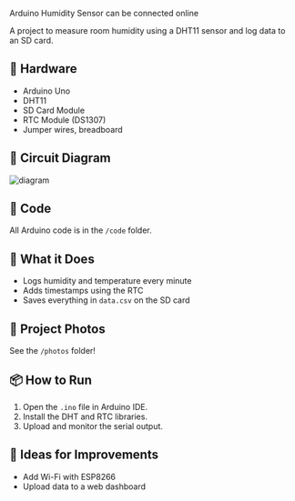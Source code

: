 Arduino Humidity Sensor can be connected online

A project to measure room humidity using a DHT11 sensor and log data to an SD card.

## 🔧 Hardware

- Arduino Uno
- DHT11
- SD Card Module
- RTC Module (DS1307)
- Jumper wires, breadboard

## 📐 Circuit Diagram

![diagram](wiring_diagram.png)

## 📄 Code

All Arduino code is in the `/code` folder.

## 🧪 What it Does

- Logs humidity and temperature every minute
- Adds timestamps using the RTC
- Saves everything in `data.csv` on the SD card

## 📸 Project Photos

See the `/photos` folder!

## 📦 How to Run

1. Open the `.ino` file in Arduino IDE.
2. Install the DHT and RTC libraries.
3. Upload and monitor the serial output.

## 🧠 Ideas for Improvements

- Add Wi-Fi with ESP8266
- Upload data to a web dashboard
